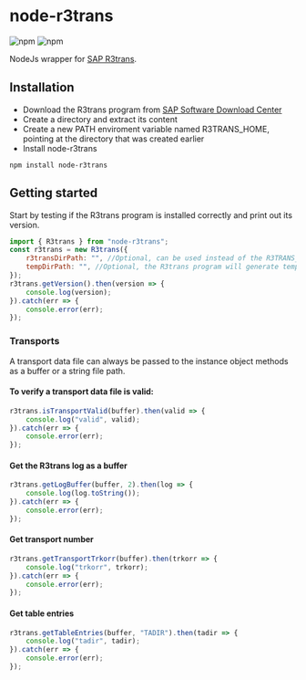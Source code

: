 # node-r3trans
![npm](https://img.shields.io/npm/l/node-r3trans)
![npm](https://img.shields.io/npm/v/node-r3trans)

NodeJs wrapper for [SAP R3trans](https://help.sap.com/docs/SOFTWARE_LOGISTICS_TOOLSET_CTS_PLUG-IN/05c12df5b54849c49940a14bc089d8b4/3dad5c974ebc11d182bf0000e829fbfe.html?locale=en-US).

## Installation
- Download the R3trans program from [SAP Software Download Center](https://support.sap.com/en/my-support/software-downloads.html)
- Create a directory and extract its content
- Create a new PATH enviroment variable named R3TRANS_HOME, pointing at the directory that was created earlier
- Install node-r3trans

```shell
npm install node-r3trans
```
## Getting started

Start by testing if the R3trans program is installed correctly and print out its version.
```javascript
import { R3trans } from "node-r3trans";
const r3trans = new R3trans({
    r3transDirPath: "", //Optional, can be used instead of the R3TRANS_HOME enviroment variable
    tempDirPath: "", //Optional, the R3trans program will generate temporary files, and this folder indicates where they shall be generated. If left blank, defaults to the R3trans program dir path
});
r3trans.getVersion().then(version => {
    console.log(version);
}).catch(err => {
    console.error(err);
});
```
### Transports

A transport data file can always be passed to the instance object methods as a buffer or a string file path.

#### To verify a transport data file is valid:
```javascript
r3trans.isTransportValid(buffer).then(valid => {
    console.log("valid", valid);
}).catch(err => {
    console.error(err);
});
```
#### Get the R3trans log as a buffer
```javascript
r3trans.getLogBuffer(buffer, 2).then(log => {
    console.log(log.toString());
}).catch(err => {
    console.error(err);
});
```
#### Get transport number
```javascript
r3trans.getTransportTrkorr(buffer).then(trkorr => {
    console.log("trkorr", trkorr);
}).catch(err => {
    console.error(err);
});
```
#### Get table entries
```javascript
r3trans.getTableEntries(buffer, "TADIR").then(tadir => {
    console.log("tadir", tadir);
}).catch(err => {
    console.error(err);
});
```